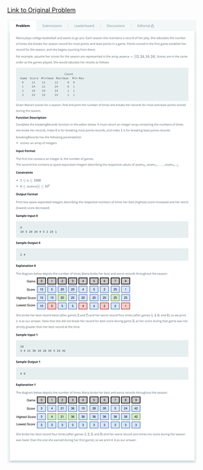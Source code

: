 [Link to Original Problem](https://www.hackerrank.com/challenges/breaking-best-and-worst-records/problem)

![Screenshot](screenshot.png)
